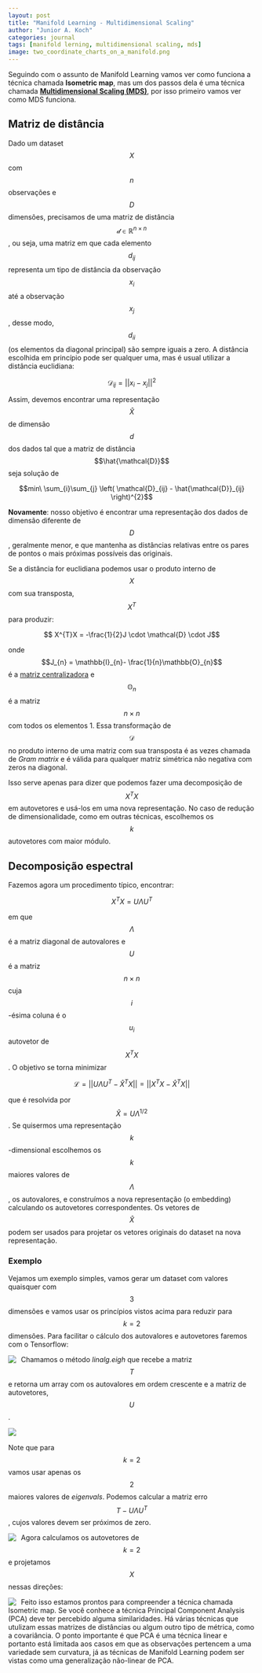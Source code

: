 ```yaml
---
layout: post
title: "Manifold Learning - Multidimensional Scaling"
author: "Junior A. Koch"
categories: journal
tags: [manifold lerning, multidimensional scaling, mds]
image: two_coordinate_charts_on_a_manifold.png
---
```


Seguindo com o assunto de Manifold Learning vamos ver como funciona a técnica chamada **Isometric map**, mas um dos passos dela é uma técnica chamada **[Multidimensional Scaling (MDS)](https://en.wikipedia.org/wiki/Multidimensional_scaling)**, por isso primeiro vamos ver como MDS funciona.

## Matriz de distância

Dado um dataset $$X$$ com $$n$$ observações e $$D$$ dimensões, precisamos de uma matriz de distância $$\mathcal{d} \in \mathbb{R}^{n \times n}$$, ou seja, uma matriz em que cada elemento $$d_{ij}$$ representa um tipo de distância da observação $$x_{i}$$ até a observação $$x_{j}$$, desse modo, $$d_{ii}$$ (os elementos da diagonal principal) são sempre iguais a zero. A distância escolhida em princípio pode ser qualquer uma, mas é usual utilizar a distância euclidiana:

$$\mathcal{D}_{ij} = \vert \vert x_{i} - x_{j} \vert \vert^{2}$$

Assim, devemos encontrar uma representação $$\hat{X}$$ de dimensão $$d$$ dos dados tal que a matriz de distância $$\hat{\mathcal{D}}$$ seja solução de

$$min\ \sum_{i}\sum_{j} \left( \mathcal{D}_{ij} - \hat{\mathcal{D}}_{ij}  \right)^{2}$$

**Novamente**: nosso objetivo é encontrar uma representação dos dados de dimensão diferente de $$D$$, geralmente menor, e que mantenha as distâncias relativas entre os pares de pontos o mais próximas possíveis das originais.

Se a distância for euclidiana podemos usar o produto interno de $$X$$ com sua transposta, $$X^{T}$$ para produzir:

$$ X^{T}X = -\frac{1}{2}J \cdot \mathcal{D} \cdot J$$

onde $$J_{n} = \mathbb{I}_{n}- \frac{1}{n}\mathbb{O}_{n}$$ é a [matriz centralizadora](https://en.wikipedia.org/wiki/Centering_matrix) e $$\mathbb{O}_{n}$$ é a matriz $$n \times n$$ com todos os elementos 1. Essa transformação de $$\mathcal{D}$$ no produto interno de uma matriz com sua transposta é as vezes chamada de *Gram matrix* e é válida para qualquer matriz simétrica não negativa com zeros na diagonal.

Isso serve apenas para dizer que podemos fazer uma decomposição de $$X^{T}X$$ em autovetores e usá-los em uma nova representação. No caso de redução de dimensionalidade, como em outras técnicas, escolhemos os $$k$$ autovetores com maior módulo.

## Decomposição espectral

Fazemos agora um procedimento típico, encontrar:

$$ X^{T}X = U \Lambda U^{T}$$

em que $$\Lambda$$ é a matriz diagonal de autovalores e $$U$$ é a matriz $$n \times n$$ cuja $$i$$-ésima coluna é o $$u_{i}$$ autovetor de $$X^{T}X$$. O objetivo se torna minimizar

$$\mathcal{L} = \vert \vert U \Lambda U^{T} - \hat{X}^{T}X \vert \vert = \vert \vert X^{T}X - \hat{X}^{T}X \vert \vert$$

que é resolvida por $$\hat{X} = U \Lambda^{1/2}$$. Se quisermos uma representação $$k$$-dimensional escolhemos os $$k$$ maiores valores de $$\Lambda$$, os autovalores, e construímos a nova representação (o embedding) calculando os autovetores correspondentes. Os vetores de $$\hat{X}$$ podem ser usados para projetar os vetores originais do dataset na nova representação.

### Exemplo

Vejamos um exemplo simples, vamos gerar um dataset com valores quaisquer com $$3$$ dimensões e vamos usar os princípios vistos acima para reduzir para $$k=2$$ dimensões. Para facilitar o cálculo dos autovalores e autovetores faremos com o Tensorflow:

<img src="../assets/img/mds_01.png" style="float: left; margin-right: 10px;" />

Chamamos o método *linalg.eigh* que recebe a matriz $$T$$ e retorna um array com os autovalores em ordem crescente e a matriz de autovetores, $$U$$.

<p><img src="../assets/img/mds_02.png" style="float: left; margin-right: 10px;" /></p><br>  


Note que para $$k=2$$ vamos usar apenas os $$2$$ maiores valores de *eigenvals*. Podemos calcular a matriz erro $$T - U \Lambda U^{T}$$, cujos valores devem ser próximos de zero.

<img src="../assets/img/mds_03.png" style="float: left; margin-right: 10px;" />

Agora calculamos os autovetores de $$k=2$$ e projetamos $$X$$ nessas direções:

<img src="../assets/img/mds_04.png" style="float: left; margin-right: 10px;" />

Feito isso estamos prontos para compreender a técnica chamada Isometric map. Se você conhece a técnica Principal Component Analysis (PCA) deve ter percebido alguma similaridades. Há várias técnicas que utulizam essas matrizes de distâncias ou algum outro tipo de métrica, como a covariância. O ponto importante é que PCA é uma técnica linear e portanto está limitada aos casos em que as observações pertencem a uma variedade sem curvatura, já as técnicas de Manifold Learning podem ser vistas como uma generalização não-linear de PCA.
